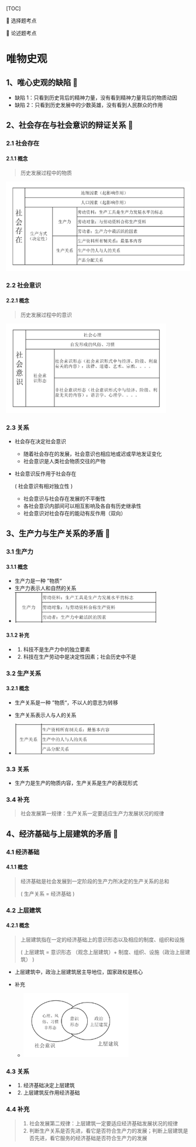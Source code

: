 [TOC]

💛 选择题考点

💚 论述题考点

# 唯物史观

## 1、唯心史观的缺陷 💛 

- 缺陷 1：只看到历史背后的精神力量，没有看到精神力量背后的物质动因
- 缺陷 2：只看到历史发展中的少数英雄，没有看到人民群众的作用

## 2、社会存在与社会意识的辩证关系 💛 

### 2.1 社会存在

#### 2.1.1 概念

> 历史发展过程中的物质

<img src="../picture/社会存在.png" style="height: 245px; align: left;">

### 2.2 社会意识

#### 2.2.1 概念

> 历史发展过程中的意识

<img src="../picture/社会意识.png" style="height: 245px; align: left;">

### 2.3 关系

- 社会存在决定社会意识

	- 随着社会存在的发展，社会意识也相应地或迟或早地发证变化
	- 社会意识是人类社会物质交往的产物

- 社会意识反作用于社会存在 

  ( 社会意识有相对独立性 )

  - 社会意识与社会存在发展的不平衡性
  - 各社会意识内部间可以相互影响及各自有历史继承性
  - 社会意识对社会存在的能动有反作用（双向）

## 3、生产力与生产关系的矛盾 💛 

### 3.1 生产力

#### 3.1.1 概念

- 生产力是一种 ”物质“
- 生产力表示人和自然的关系
- <img src="../picture/生产力.png" style="height: 85px; align: left;">

#### 3.1.2 补充

- 1. 科技不是生产力中的独立要素
- 2. 科技在生产劳动中是决定性因素；社会历史中不是

### 3.2 生产关系

#### 3.2.1 概念

- 生产关系是一种 ”物质“，不以人的意志为转移
- 生产关系表示人与人的关系

- <img src="../picture/生产关系.png" style="height: 85px; align: left;">

### 3.3 关系

- 生产力是生产的物质内容，生产关系是生产的表现形式

### 3.4 补充

>社会发展第一规律：生产关系一定要适应生产力发展状况的规律

## 4、经济基础与上层建筑的矛盾 💛 

### 4.1 经济基础

#### 4.1.1 概念

>经济基础是社会发展到一定阶段的生产力所决定的生产关系的总和
>
> ( 生产关系 = 经济基础 )

### 4.2 上层建筑

#### 4.2.1 概念

> 上层建筑指在一定的经济基础上的意识形态以及相应的制度、组织和设施
>
>  ( 上层建筑 = 意识形态 （观念上层建筑）+ 制度、组织、设施（政治上层建筑） ) 

- 上层建筑中，政治上层建筑居主导地位，国家政权是核心
- 补充

	- <img src="../picture/社会意识与上层建筑.png" style="height: 175px; align: left;">

### 4.3 关系

- 1. 经济基础决定上层建筑
- 2. 上层建筑反作用经济基础

### 4.4 补充

> 1. 社会发展第二规律：上层建筑一定要适应经济基础发展状况的规律
> 2. 判断生产关系是否先进，看它是否符合生产力的发展；判断上层建筑是否先进，看它服务的经济基础是否符合生产力的发展

